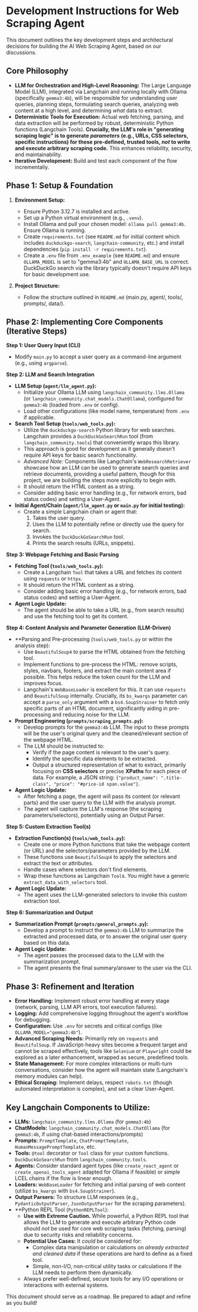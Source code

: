# Development Instructions for Web Scraping Agent

This document outlines the key development steps and architectural decisions for building the AI Web Scraping Agent, based on our discussions.

## Core Philosophy

*   **LLM for Orchestration and High-Level Reasoning:** The Large Language Model (LLM), integrated via Langchain and running locally with Ollama (specifically `gemma3:4b`), will be responsible for understanding user queries, planning steps, formulating search queries, analyzing web content at a high level, and determining *what* data to extract.
*   **Deterministic Tools for Execution:** Actual web fetching, parsing, and data extraction will be performed by robust, deterministic Python functions (Langchain Tools). **Crucially, the LLM's role in "generating scraping logic" is to generate *parameters* (e.g., URLs, CSS selectors, specific instructions) for these pre-defined, trusted tools, *not* to write and execute arbitrary scraping code.** This enhances reliability, security, and maintainability.
*   **Iterative Development:** Build and test each component of the flow incrementally.

## Phase 1: Setup & Foundation

1.  **Environment Setup:**
    *   Ensure Python 3.12.7 is installed and active.
    *   Set up a Python virtual environment (e.g., `.venv`).
    *   Install Ollama and pull your chosen model: `ollama pull gemma3:4b`. Ensure Ollama is running.
    *   Create `requirements.txt` (see `README.md` for initial content which includes `duckduckgo-search`, `langchain-community`, etc.) and install dependencies (`pip install -r requirements.txt`).
    *   Create a `.env` file from `.env_example` (see `README.md`) and ensure `OLLAMA_MODEL` is set to "gemma3:4b" and `OLLAMA_BASE_URL` is correct. DuckDuckGo search via the library typically doesn't require API keys for basic development use.

2.  **Project Structure:**
    *   Follow the structure outlined in `README.md` (main.py, agent/, tools/, prompts/, data/).

## Phase 2: Implementing Core Components (Iterative Steps)

**Step 1: User Query Input (CLI)**
*   Modify `main.py` to accept a user query as a command-line argument (e.g., using `argparse`).

**Step 2: LLM and Search Integration**
*   **LLM Setup (`agent/llm_agent.py`):**
    *   Initialize your Ollama LLM using `langchain_community.llms.Ollama` (or `langchain_community.chat_models.ChatOllama`), configured for `gemma3:4b` (loaded from `.env` or config).
    *   Load other configurations (like model name, temperature) from `.env` if applicable.
*   **Search Tool Setup (`tools/web_tools.py`):**
    *   Utilize the `duckduckgo-search` Python library for web searches. Langchain provides a `DuckDuckGoSearchRun` tool (from `langchain_community.tools`) that conveniently wraps this library.
    *   This approach is good for development as it generally doesn't require API keys for basic search functionality.
    *   *Advanced Note:* Components like Langchain's `WebResearchRetriever` showcase how an LLM can be used to generate search queries and retrieve documents, providing a useful pattern, though for this project, we are building the steps more explicitly to begin with.
    *   It should return the HTML content as a string.
    *   Consider adding basic error handling (e.g., for network errors, bad status codes) and setting a User-Agent.
*   **Initial Agent/Chain (`agent/llm_agent.py` or `main.py` for initial testing):**
    *   Create a simple Langchain chain or agent that:
        1.  Takes the user query.
        2.  Uses the LLM to potentially refine or directly use the query for search.
        3.  Invokes the `DuckDuckGoSearchRun` tool.
        4.  Prints the search results (URLs, snippets).

**Step 3: Webpage Fetching and Basic Parsing**
*   **Fetching Tool (`tools/web_tools.py`):**
    *   Create a Langchain `Tool` that takes a URL and fetches its content using `requests` or `httpx`.
    *   It should return the HTML content as a string.
    *   Consider adding basic error handling (e.g., for network errors, bad status codes) and setting a User-Agent.
*   **Agent Logic Update:**
    *   The agent should be able to take a URL (e.g., from search results) and use the fetching tool to get its content.

**Step 4: Content Analysis and Parameter Generation (LLM-Driven)**
*   **Parsing and Pre-processing (`tools/web_tools.py` or within the analysis step):
    *   Use `BeautifulSoup4` to parse the HTML obtained from the fetching tool.
    *   Implement functions to pre-process the HTML: remove scripts, styles, navbars, footers, and extract the main content area if possible. This helps reduce the token count for the LLM and improves focus.
    *   Langchain's `WebBaseLoader` is excellent for this. It can use `requests` and `BeautifulSoup` internally. Crucially, its `bs_kwargs` parameter can accept a `parse_only` argument with a `bs4.SoupStrainer` to fetch only specific parts of an HTML document, significantly aiding in pre-processing and reducing noise for the LLM.
*   **Prompt Engineering (`prompts/scraping_prompts.py`):**
    *   Develop prompts for the `gemma3:4b` LLM. The input to these prompts will be the user's original query and the cleaned/relevant section of the webpage HTML.
    *   The LLM should be instructed to:
        *   Verify if the page content is relevant to the user's query.
        *   Identify the specific data elements to be extracted.
        *   Output a structured representation of what to extract, primarily focusing on **CSS selectors** or precise **XPaths** for each piece of data. For example, a JSON string: `{"product_name": ".title-class", "price": "#price-id span.value"}`.
*   **Agent Logic Update:**
    *   After fetching a page, the agent will pass its content (or relevant parts) and the user query to the LLM with the analysis prompt.
    *   The agent will capture the LLM's response (the scraping parameters/selectors), potentially using an Output Parser.

**Step 5: Custom Extraction Tool(s)**
*   **Extraction Function(s) (`tools/web_tools.py`):**
    *   Create one or more Python functions that take the webpage content (or URL) and the selectors/parameters provided by the LLM.
    *   These functions use `BeautifulSoup4` to apply the selectors and extract the text or attributes.
    *   Handle cases where selectors don't find elements.
    *   Wrap these functions as Langchain `Tool`s. You might have a generic `extract_data_with_selectors` tool.
*   **Agent Logic Update:**
    *   The agent uses the LLM-generated selectors to invoke this custom extraction tool.

**Step 6: Summarization and Output**
*   **Summarization Prompt (`prompts/general_prompts.py`):**
    *   Develop a prompt to instruct the `gemma3:4b` LLM to summarize the extracted and processed data, or to answer the original user query based on this data.
*   **Agent Logic Update:**
    *   The agent passes the processed data to the LLM with the summarization prompt.
    *   The agent presents the final summary/answer to the user via the CLI.

## Phase 3: Refinement and Iteration

*   **Error Handling:** Implement robust error handling at every stage (network, parsing, LLM API errors, tool execution failures).
*   **Logging:** Add comprehensive logging throughout the agent's workflow for debugging.
*   **Configuration:** Use `.env` for secrets and critical configs (like `OLLAMA_MODEL="gemma3:4b"`).
*   **Advanced Scraping Needs:** Primarily rely on `requests` and `BeautifulSoup`. If JavaScript-heavy sites become a frequent target and cannot be scraped effectively, tools like `Selenium` or `Playwright` could be explored as a later enhancement, wrapped as secure, predefined tools.
*   **State Management:** For more complex interactions or multi-turn conversations, consider how the agent will maintain state (Langchain's memory modules can help).
*   **Ethical Scraping:** Implement delays, respect `robots.txt` (though automated interpretation is complex), and set a clear User-Agent.

## Key Langchain Components to Utilize:

*   **LLMs:** `langchain_community.llms.Ollama` (for `gemma3:4b`)
*   **ChatModels:** `langchain_community.chat_models.ChatOllama` (for `gemma3:4b`, if using chat-based interactions/prompts)
*   **Prompts:** `PromptTemplate`, `ChatPromptTemplate`, `HumanMessagePromptTemplate`, etc.
*   **Tools:** `@tool` decorator or `Tool` class for your custom functions. `DuckDuckGoSearchRun` from `langchain_community.tools`.
*   **Agents:** Consider standard agent types (like `create_react_agent` or `create_openai_tools_agent` adapted for Ollama if feasible) or simple LCEL chains if the flow is linear enough.
*   **Loaders:** `WebBaseLoader` for fetching and initial parsing of web content (utilize `bs_kwargs` with `bs4.SoupStrainer`).
*   **Output Parsers:** To structure LLM responses (e.g., `PydanticOutputParser`, `JsonOutputParser` for the scraping parameters).
*   **Python REPL Tool (`PythonREPLTool`):
    *   **Use with Extreme Caution.** While powerful, a Python REPL tool that allows the LLM to generate and execute arbitrary Python code should *not* be used for core web scraping tasks (fetching, parsing) due to security risks and reliability concerns.
    *   **Potential Use Cases:** It *could* be considered for:
        *   Complex data manipulation or calculations on *already extracted and cleaned data* if these operations are hard to define as a fixed tool.
        *   Simple, non-I/O, non-critical utility tasks or calculations if the LLM needs to perform them dynamically.
    *   Always prefer well-defined, secure tools for any I/O operations or interactions with external systems.

This document should serve as a roadmap. Be prepared to adapt and refine as you build! 